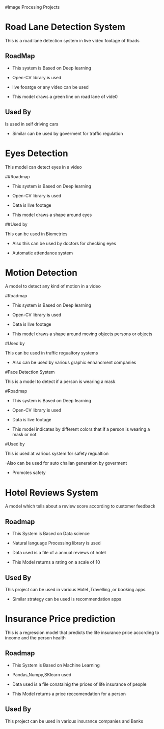#Image Procesing Projects

# Road Lane Detection System 

This is a road lane detection system in live video footage of Roads



## RoadMap
- This system is Based on Deep learning 

- Open-CV library is used

- live fooatge or any video can be used

- This model draws a green line on road lane of vide0



## Used By

Is used in self driving cars

- Similar can be used by goverment for traffic regulation



# Eyes Detection

This model can detect eyes in a video 



##Roadmap

- This system is Based on Deep learning 

- Open-CV library is used

- Data is live footage

- This model draws a shape around eyes


##Used by

This can be used in Biometrics

- Also this can be used by doctors for checking eyes

- Automatic attendance system



# Motion Detection

A model to detect any kind of motion in a video

#Roadmap

- This system is Based on Deep learning 

- Open-CV library is used

- Data is live footage

- This model draws a shape around moving objects persons or objects

#Used by

This can be used in traffic regualtory systems 

- Also can be used by various graphic enhancment companies



#Face Detection System

This is a model to detect if a person is wearing a mask 

#Roadmap

- This system is Based on Deep learning 

- Open-CV library is used

- Data is live footage

- This model indicates by different colors that if a person is wearing a mask or not 

#Used by

This is used at various system for safety regualtion

-Also can be used for auto challan generation by goverment 

- Promotes safety 



# Hotel Reviews System

A model which tells about a review score according to customer feedback



## Roadmap

- This System is Based on Data science

- Natural language Processing library is used 

- Data used is a file of a annual reviews of hotel

- This Model returns a rating on a scale of 10



## Used By

This project can be used in various Hotel ,Travelling ,or booking apps


- Similar strategy can be used is recommendation apps



# Insurance Price prediction

This is a regression model that predicts the life insurance price according to income and the person health


## Roadmap

- This System is Based on Machine Learning

- Pandas,Numpy,SKlearn used

- Data used is a file conatainig the prices of life insurance of people

- This Model returns a price reccomendation for a person



## Used By

This project can be used in various insurance companies and Banks






